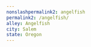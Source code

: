 ```yaml
---
﻿nonslashpermalink2: angelfish
permalink2: /angelfish/
alley: Angelfish
city: Salem
state: Oregon
---
```

